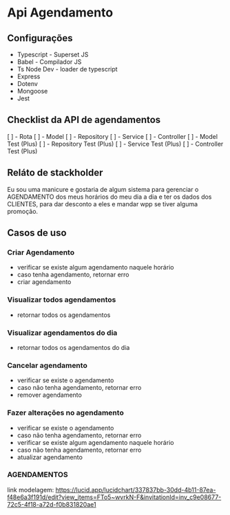 # Api Agendamento

## Configurações

- Typescript - Superset JS
- Babel - Compilador JS
- Ts Node Dev - loader de typescript
- Express
- Dotenv
- Mongoose
- Jest

## Checklist da API de agendamentos

[ ] - Rota
[ ] - Model
[ ] - Repository
[ ] - Service
[ ] - Controller
[ ] - Model Test (Plus)
[ ] - Repository Test (Plus)
[ ] - Service Test (Plus)
[ ] - Controller Test (Plus)

## Reláto de stackholder
Eu sou uma manicure e gostaria de algum sistema para gerenciar o AGENDAMENTO
dos meus horários do meu dia a dia e ter os dados dos CLIENTES,
para dar desconto a eles e mandar wpp se tiver alguma promoção.

## Casos de uso

### Criar Agendamento

- verificar se existe algum agendamento naquele horário
- caso tenha agendamento, retornar erro
- criar agendamento

### Visualizar todos agendamentos

- retornar todos os agendamentos

### Visualizar agendamentos do dia

- retornar todos os agendamentos do dia

### Cancelar agendamento

- verificar se existe o agendamento
- caso não tenha agendamento, retornar erro
- remover agendamento

### Fazer alterações no agendamento

- verificar se existe o agendamento
- caso não tenha agendamento, retornar erro
- verificar se existe algum agendamento naquele horário
- caso não tenha agendamento, retornar erro
- atualizar agendamento

### AGENDAMENTOS

link modelagem: https://lucid.app/lucidchart/337837bb-30dd-4b11-87ea-f48e6a3f191d/edit?view_items=FTo5~wvrkN-F&invitationId=inv_c9e08677-72c5-4f18-a72d-f0b831820ae1